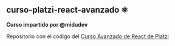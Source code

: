 ## curso-platzi-react-avanzado ⚛️

**Curso impartido por @midudev**

Repositorio con el código del [Curso Avanzado de React de Platzi](https://platzi.com/cursos/react-avanzado/)
